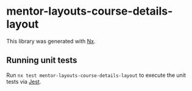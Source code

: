 # mentor-layouts-course-details-layout

This library was generated with [Nx](https://nx.dev).

## Running unit tests

Run `nx test mentor-layouts-course-details-layout` to execute the unit tests via [Jest](https://jestjs.io).
